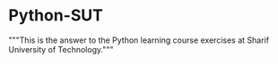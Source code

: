 # Python-SUT
"""This is the answer to the Python learning course exercises at Sharif University of Technology."""